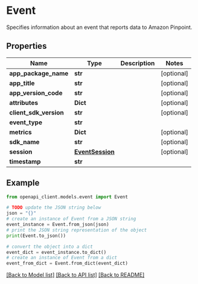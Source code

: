 # Event

Specifies information about an event that reports data to Amazon Pinpoint.

## Properties

Name | Type | Description | Notes
------------ | ------------- | ------------- | -------------
**app_package_name** | **str** |  | [optional] 
**app_title** | **str** |  | [optional] 
**app_version_code** | **str** |  | [optional] 
**attributes** | **Dict** |  | [optional] 
**client_sdk_version** | **str** |  | [optional] 
**event_type** | **str** |  | 
**metrics** | **Dict** |  | [optional] 
**sdk_name** | **str** |  | [optional] 
**session** | [**EventSession**](EventSession.md) |  | [optional] 
**timestamp** | **str** |  | 

## Example

```python
from openapi_client.models.event import Event

# TODO update the JSON string below
json = "{}"
# create an instance of Event from a JSON string
event_instance = Event.from_json(json)
# print the JSON string representation of the object
print(Event.to_json())

# convert the object into a dict
event_dict = event_instance.to_dict()
# create an instance of Event from a dict
event_from_dict = Event.from_dict(event_dict)
```
[[Back to Model list]](../README.md#documentation-for-models) [[Back to API list]](../README.md#documentation-for-api-endpoints) [[Back to README]](../README.md)


